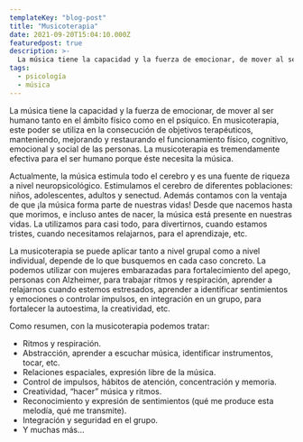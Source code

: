 ```yaml
---
templateKey: "blog-post"
title: "Musicoterapia"
date: 2021-09-20T15:04:10.000Z
featuredpost: true
description: >-
  La música tiene la capacidad y la fuerza de emocionar, de mover al ser humano tanto en el ámbito físico como en el psíquico
tags:
  - psicología
  - música
---
```


La música tiene la capacidad y la fuerza de emocionar, de mover al ser humano tanto en el ámbito físico como en el psíquico. En musicoterapia, este poder se utiliza en la consecución de objetivos terapéuticos, manteniendo, mejorando y restaurando el funcionamiento físico, cognitivo, emocional y social de las personas. La musicoterapia es tremendamente efectiva para el ser humano porque éste necesita la música.

Actualmente, la música estimula todo el cerebro y es una fuente de riqueza a nivel neuropsicológico. Estimulamos el cerebro de diferentes poblaciones: niños, adolescentes, adultos y senectud. Además contamos con la ventaja de que ¡la música forma parte de nuestras vidas! Desde que nacemos hasta que morimos, e incluso antes de nacer, la música está presente en nuestras vidas. La utilizamos para casi todo, para divertirnos, cuando estamos tristes, cuando necesitamos relajarnos, para el aprendizaje, etc.

La musicoterapia se puede aplicar tanto a nivel grupal como a nivel individual, depende de lo que busquemos en cada caso concreto. La podemos utilizar con mujeres embarazadas para fortalecimiento del apego, personas con Alzheimer, para trabajar ritmos y respiración, aprender a relajarnos cuando estemos estresados, aprender a identificar sentimientos y emociones o controlar impulsos, en integración en un grupo, para fortalecer la autoestima, la creatividad, etc.

Como resumen, con la musicoterapia podemos tratar:

- Ritmos y respiración.
- Abstracción, aprender a escuchar música, identificar instrumentos, tocar, etc.
- Relaciones espaciales, expresión libre de la música.
- Control de impulsos, hábitos de atención, concentración y memoria.
- Creatividad, “hacer” música y ritmos.
- Reconocimiento y expresión de sentimientos (qué me produce esta melodía, qué me transmite).
- Integración y seguridad en el grupo.
- Y muchas más…
